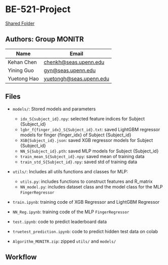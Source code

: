 # BE-521-Project

[Shared Folder](https://drive.google.com/drive/folders/0ANA1SbPXVwdfUk9PVA)

## Authors: Group MONITR

| Name        | Email                   |
| ----------- | ----------------------- |
| Kehan Chen  | chenkh@seas.upenn.edu   |
| Yining Guo  | gyn@seas.upenn.edu      |
| Yuetong Hao | yuetongh@seas.upenn.edu |

## Files

* `models/`: Stored models and parameters
  * `idx_S{subject_id}.npy`: selected feature indices for Subject {Subject_id}
  * `lgbr_f{finger_idx}_S{Subject_id}.txt`: saved LightGBM regressor models for finger {finger_idx} of Subject {Subject_id}
  * `XGB{Subject_id}.json`: saved XGB regressor models for Subject {Subject_id}
  * `NN_S{Subject_id}.pth`: saved MLP models for Subject {Subject_id}
  * `train_mean_S{Subject_id}.npy`: saved mean of training data
  * `train_std_S{Subject_id}.npy`: saved std of training data
* `utils/`: Includes all utils functions and classes for MLP:
  * `utils.py`: includes functions to construct features and R_matrix
  * `NN_model.py`: includes dataset class and the model class for the MLP `FingerRegressor`

* `train.ipynb`: training code of XGB Regressor and LightGBM Regressor
* `NN_Reg.ipynb`: training code of the MLP `FingerRegressor`
* `test.ipynb`: code to predict leaderboard data
* `truetest_prediction.ipynb`: code to predict hidden test data on colab
* `Algorithm_MONITR.zip`: zipped `utils/` and `models/`

## Workflow
